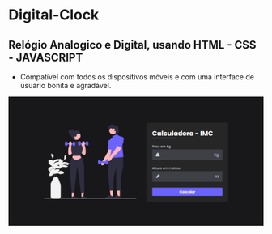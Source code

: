# Digital-Clock

## Relógio Analogico e Digital, usando HTML - CSS - JAVASCRIPT
- Compatível com todos os dispositivos móveis e com uma interface de usuário bonita e agradável.

![imagens ai galelia](https://raw.githubusercontent.com/Ivanctga/projeto-calc-imc/refs/heads/main/Calculadora.png)
